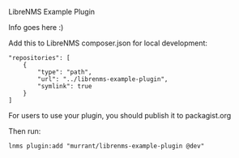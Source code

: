 LibreNMS Example Plugin

Info goes here :)

Add this to LibreNMS composer.json for local development:

    "repositories": [
        {
            "type": "path",
            "url": "../librenms-example-plugin",
            "symlink": true
        }
    ]

For users to use your plugin, you should publish it to packagist.org

Then run:

    lnms plugin:add "murrant/librenms-example-plugin @dev"
